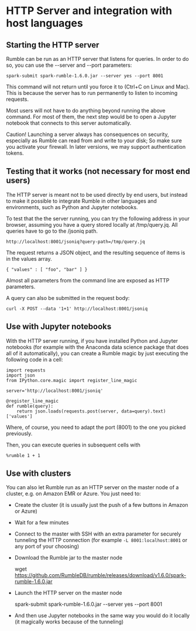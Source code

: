 # HTTP Server and integration with host languages

## Starting the HTTP server

Rumble can be run as an HTTP server that listens for queries. In order to do so, you can use the --server and --port parameters:

    spark-submit spark-rumble-1.6.0.jar --server yes --port 8001
    
This command will not return until you force it to (Ctrl+C on Linux and Mac). This is because the server has to run permanently to listen to incoming requests.

Most users will not have to do anything beyond running the above command. For most of them, the next step would be to open a Jupyter notebook that connects to this server automatically.

Caution! Launching a server always has consequences on security, especially as Rumble can read from and write to your disk; So make sure you activate your firewall. In later versions, we may support authentication tokens.

## Testing that it works (not necessary for most end users)

The HTTP server is meant not to be used directly by end users, but instead to make it possible to integrate Rumble in other languages and environments, such as Python and Jupyter notebooks. 

To test that the the server running, you can try the following address in your browser, assuming you have a query stored locally at /tmp/query.jq. All queries have to go to the /jsoniq path.

    http://localhost:8001/jsoniq?query-path=/tmp/query.jq
    
The request returns a JSON object, and the resulting sequence of items is in the values array.

    { "values" : [ "foo", "bar" ] }

Almost all parameters from the command line are exposed as HTTP parameters.

A query can also be submitted in the request body:

    curl -X POST --data '1+1' http://localhost:8001/jsoniq
    
## Use with Jupyter notebooks

With the HTTP server running, if you have installed Python and Jupyter notebooks (for example with the Anaconda data science package that does all of it automatically), you can create a Rumble magic by just executing the following code in a cell:

    import requests
    import json
    from IPython.core.magic import register_line_magic

    server='http://localhost:8001/jsoniq'

    @register_line_magic
    def rumble(query):
        return json.loads(requests.post(server, data=query).text)['values']
        
Where, of course, you need to adapt the port (8001) to the one you picked previously.

Then, you can execute queries in subsequent cells with

    %rumble 1 + 1

    
## Use with clusters

You can also let Rumble run as an HTTP server on the master node of a cluster, e.g. on Amazon EMR or Azure. You just need to:

- Create the cluster (it is usually just the push of a few buttons in Amazon or Azure)
- Wait for a few minutes
- Connect to the master with SSH with an extra parameter for securely tunneling the HTTP connection (for example `-L 8001:localhost:8001` or any port of your choosing)
- Download the Rumble jar to the master node

    wget https://github.com/RumbleDB/rumble/releases/download/v1.6.0/spark-rumble-1.6.0.jar
    
- Launch the HTTP server on the master node

    spark-submit spark-rumble-1.6.0.jar --server yes --port 8001

- And then use Jupyter notebooks in the same way you would do it locally (it magically works because of the tunneling)